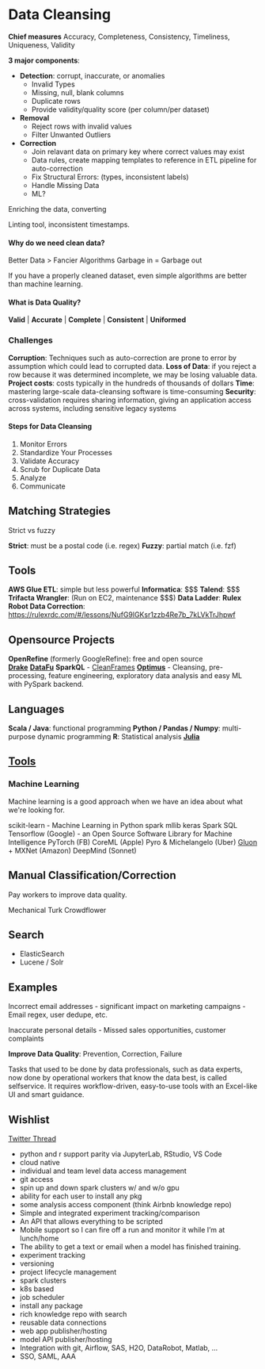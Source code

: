 # Data Cleansing

**Chief measures**
Accuracy, Completeness, Consistency, Timeliness, Uniqueness, Validity

**3 major components**:
- **Detection**: corrupt, inaccurate, or anomalies
    - Invalid Types
    - Missing, null, blank columns
    - Duplicate rows
    - Provide validity/quality score (per column/per dataset)
- **Removal**
    - Reject rows with invalid values
    - Filter Unwanted Outliers
- **Correction**
    - Join relavant data on primary key where correct values may exist
    - Data rules, create mapping templates to reference in ETL pipeline for auto-correction
    - Fix Structural Errors: (types, inconsistent labels)
    - Handle Missing Data
    - ML?

Enriching the data, converting

Linting tool, inconsistent timestamps.

#### Why do we need clean data?

Better Data > Fancier Algorithms
Garbage in = Garbage out

If you have a properly cleaned dataset, even simple algorithms are better than machine learning.

####  What is Data Quality?
**Valid** | **Accurate** | **Complete** | **Consistent** | **Uniformed**

### Challenges

**Corruption**: Techniques such as auto-correction are prone to error by assumption which could lead to corrupted data.
**Loss of Data**: if you reject a row because it was determined incomplete, we may be losing valuable data.
**Project costs**: costs typically in the hundreds of thousands of dollars
**Time**: mastering large-scale data-cleansing software is time-consuming
**Security**: cross-validation requires sharing information, giving an application access across systems, including sensitive legacy systems

#### Steps for Data Cleansing
1. Monitor Errors
2. Standardize Your Processes
3. Validate Accuracy
4. Scrub for Duplicate Data
5. Analyze
6. Communicate


## Matching Strategies
Strict vs fuzzy

**Strict**: must be a postal code (i.e. regex)
**Fuzzy**: partial match (i.e. fzf)

## Tools
**AWS Glue ETL**: simple but less powerful 
**Informatica**: \$\$\$
**Talend**: \$\$\$
**Trifacta Wrangler**: (Run on EC2, maintenance $$$)
**Data Ladder**:
**Rulex Robot Data Correction**: https://rulexrdc.com/#/lessons/NufG9lGKsr1zzb4Re7b_7kLVkTrJhpwf

## Opensource Projects
**OpenRefine** (formerly GoogleRefine): free and open source \
[**Drake**](https://github.com/Factual/drake)
[**DataFu**](https://github.com/linkedin/datafu)
**SparkQL** 
    - [CleanFrames](https://github.com/funkyminds/cleanframes)
[**Optimus**](https://github.com/ironmussa/Optimus) - Cleansing, pre-processing, feature engineering, exploratory data analysis and easy ML with PySpark backend.

## Languages
**Scala / Java**: functional programming
**Python / Pandas / Numpy**: multi-purpose dynamic programming
**R**: Statistical analysis
[**Julia**](https://julialang.org)

## [Tools](https://github.com/academic/awesome-datascience#toolboxes---environment)

### Machine Learning
Machine learning is a good approach when we have an idea about what we're looking for.

scikit-learn - Machine Learning in Python
spark mllib
keras
Spark SQL
Tensorflow (Google) - an Open Source Software Library for Machine Intelligence
PyTorch (FB)
CoreML (Apple)
Pyro & Michelangelo (Uber)
[Gluon](https://github.com/gluon-api/gluon-api) + MXNet (Amazon)
DeepMind (Sonnet)

## Manual Classification/Correction

Pay workers to improve data quality.

Mechanical Turk
Crowdflower

## Search
- ElasticSearch
- Lucene / Solr


## Examples

Incorrect email addresses - significant impact on marketing campaigns
    - Email regex, user dedupe, etc.

Inaccurate personal details - Missed sales opportunities, customer complaints

**Improve Data Quality**: 
Prevention, Correction, Failure

Tasks that used to be done by data professionals, such as data experts, now done by operational workers that know the data best, is called selfservice. It requires workflow-driven, easy-to-use tools with an Excel-like UI and smart guidance.

## Wishlist

[Twitter Thread](https://twitter.com/heatherklus/status/1166512298971648000)

- python and r support parity via JupyterLab, RStudio, VS Code
- cloud native 
- individual and team level data access management 
- git access
- spin up and down spark clusters w/ and w/o gpu 
- ability for each user to install any pkg
- some analysis access component (think Airbnb knowledge repo)
- Simple and integrated experiment tracking/comparison
- An API that allows everything to be scripted
- Mobile support so I can fire off a run and monitor it while I’m at lunch/home
- The ability to get a text or email when a model has finished training.
- experiment tracking
- versioning
- project lifecycle management
- spark clusters 
- k8s based
- job scheduler
- install any package
- rich knowledge repo with search
- reusable data connections
- web app publisher/hosting 
- model API publisher/hosting
- Integration with git, Airflow, SAS, H2O, DataRobot, Matlab, …
- SSO, SAML, AAA
